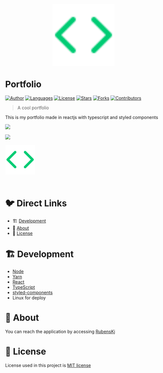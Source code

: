 <p align="center">
   <img src="https://raw.githubusercontent.com/RubensKj/myportfolio/master/.github/code.png" width="200"/>
</p>

# Portfolio

[![Author](https://img.shields.io/badge/author-RubensKj-00cc74?style=flat-square)](https://github.com/RubensKj)
[![Languages](https://img.shields.io/github/languages/count/RubensKj/myportfolio?color=00cc74&style=flat-square)](#)
[![License](https://img.shields.io/github/license/RubensKj/myportfolio?color=00cc74&style=flat-square)](https://github.com/RubensKj/myportfolio/LICENSE)
[![Stars](https://img.shields.io/github/stars/RubensKj/myportfolio?color=00cc74&style=flat-square)](https://github.com/RubensKj/myportfolio/stargazers)
[![Forks](https://img.shields.io/github/forks/RubensKj/myportfolio?color=00cc74&style=flat-square)](https://github.com/RubensKj/myportfolio/network/members)
[![Contributors](https://img.shields.io/github/contributors/RubensKj/myportfolio?color=00cc74&style=flat-square)](https://github.com/RubensKj/myportfolio/graphs/contributors)


> A cool portfolio

<p>This is my portfolio made in reactjs with typescript and styled components</p>

<p align="left"><img src="https://raw.githubusercontent.com/RubensKj/myportfolio/master/.github/admin.gif"/></p>
<p align="left"><img src="https://raw.githubusercontent.com/RubensKj/myportfolio/master/.github/admin.gif"/></p>
<p align="left"><img src="https://raw.githubusercontent.com/RubensKj/myportfolio/master/.github/code.svg"/></p>
<br/>

# 🐦 Direct Links
 * 🏗 [Development](#building_construction-Development)
 * 🚀 [About](#rocket-about)
 * 📕 [License](#closed_book-license)


# :building_construction: Development

- [Node](https://nodejs.org/en/)
- [Yarn](https://yarnpkg.com/)
- [React](https://reactjs.org/)
- [TypeScript](https://www.typescriptlang.org/)
- [styled-components](https://styled-components.com/)
- Linux for deploy

# :rocket: About

You can reach the application by accessing [RubensKj](rubenskj.com)

# :closed_book: License

License used in this project is [MIT license](https://github.com/RubensKj/myportfolio/blob/master/LICENSE)
